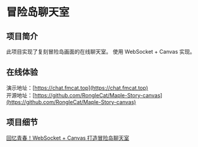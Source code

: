 # 冒险岛聊天室

## 项目简介

此项目实现了复刻冒险岛画面的在线聊天室。
使用 WebSocket + Canvas 实现。

## 在线体验

演示地址：[https://chat.fmcat.top](https://chat.fmcat.top)  
开源地址：[https://github.com/RongleCat/Maple-Story-canvas](https://github.com/RongleCat/Maple-Story-canvas)

## 项目细节

[回忆青春！WebSocket + Canvas 打造冒险岛聊天室](https://juejin.cn/post/7090093795819126791)
